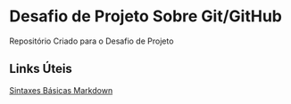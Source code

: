 # Desafio de Projeto Sobre Git/GitHub
Repositório Criado para o Desafio de Projeto
## Links Úteis
[Sintaxes Básicas Markdown](https://www.markdownguide.org/basic-syntax/)
